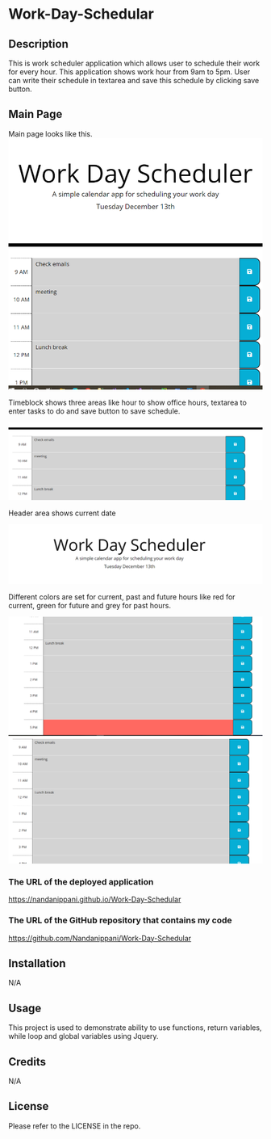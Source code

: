 # Work-Day-Schedular
## Description
This is work scheduler application which allows user to schedule their work for every hour.
This application shows work hour from 9am to 5pm.
User can write their schedule in textarea and save this schedule by clicking save button.

## Main Page
Main page looks like this.
![Alt text](images/Work-day-schedular-main.PNG)

Timeblock shows three areas like hour to show office hours, textarea to enter tasks to do and save button to save schedule.

![Alt text](images/timeblock-with-hour-textarea-savebutton.PNG)

Header area shows current date

![Alt text](images/current-date.PNG)

Different colors are set for current, past and future hours like red for current, green for future and grey for past hours.

![Alt text](images/Current-hour-with-redcolor.PNG)
![Alt text](images/pasthours-with-greycolor.PNG)


### The URL of the deployed application

https://nandanippani.github.io/Work-Day-Schedular


### The URL of the GitHub repository that contains my code

https://github.com/Nandanippani/Work-Day-Schedular



## Installation

N/A

## Usage

This project is used to demonstrate ability to use functions, return variables, while loop and global variables using Jquery.

## Credits

N/A

## License

Please refer to the LICENSE in the repo.


